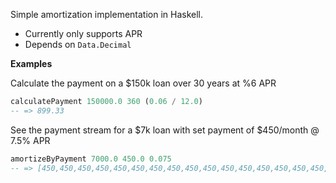 Simple amortization implementation in Haskell.

- Currently only supports APR
- Depends on `Data.Decimal`

**Examples**

Calculate the payment on a $150k loan over 30 years at %6 APR
```haskell
calculatePayment 150000.0 360 (0.06 / 12.0)
-- => 899.33
```

See the payment stream for a $7k loan with set payment of $450/month @ 7.5% APR
```haskell
amortizeByPayment 7000.0 450.0 0.075
-- => [450,450,450,450,450,450,450,450,450,450,450,450,450,450,450,450,187.42]
```
